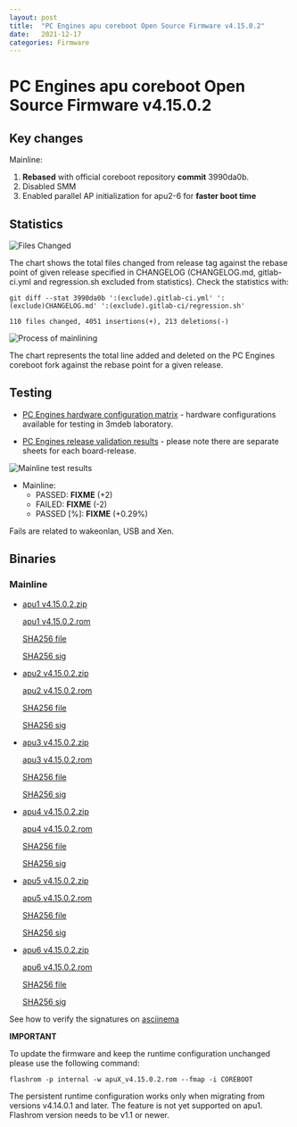 ```yaml
---
layout: post
title:  "PC Engines apu coreboot Open Source Firmware v4.15.0.2"
date:   2021-12-17
categories: Firmware
---
```


# PC Engines apu coreboot Open Source Firmware v4.15.0.2

## Key changes

Mainline:

1. **Rebased** with official coreboot repository **commit** 3990da0b.
1. Disabled SMM
1. Enabled parallel AP initialization for apu2-6 for **faster boot time**

## Statistics

![Files Changed](FIXME)

The chart shows the total files changed from release tag against the rebase
point of given release specified in CHANGELOG (CHANGELOG.md, gitlab-ci.yml
and regression.sh excluded from statistics). Check the statistics with:

```
git diff --stat 3990da0b ':(exclude).gitlab-ci.yml' ':(exclude)CHANGELOG.md' ':(exclude).gitlab-ci/regression.sh'
```

`110 files changed, 4051 insertions(+), 213 deletions(-)`

![Process of mainlining](FIXME)

The chart represents the total line added and deleted on the PC Engines
coreboot fork against the rebase point for a given release.

## Testing

* [PC Engines hardware configuration matrix](https://cloud.3mdeb.com/index.php/s/4n9rT4yMsKezHsR/preview) -
  hardware configurations available for testing in 3mdeb laboratory.

* [PC Engines release validation results](https://docs.google.com/spreadsheets/d/1_uRhVo9eYeZONnelymonYp444zYHT_Q_qmJEJ8_XqJc/edit#gid=0) -
  please note there are separate sheets for each board-release.

![Mainline test results](FIXME)

* Mainline:
  * PASSED: **FIXME** (+2)
  * FAILED: **FIXME** (-2)
  * PASSED [%]: **FIXME** (+0.29%)

Fails are related to wakeonlan, USB and Xen.

## Binaries

### Mainline

* [apu1 v4.15.0.2.zip](https://3mdeb.com/open-source-firmware/pcengines/apu1/apu1_v4.15.0.2.zip)

  [apu1 v4.15.0.2.rom](https://3mdeb.com/open-source-firmware/pcengines/apu1/apu1_v4.15.0.2.rom)

  [SHA256 file](https://3mdeb.com/open-source-firmware/pcengines/apu1/apu1_v4.15.0.2.SHA256)

  [SHA256 sig](https://3mdeb.com/open-source-firmware/pcengines/apu1/apu1_v4.15.0.2.SHA256.sig)

* [apu2 v4.15.0.2.zip](https://3mdeb.com/open-source-firmware/pcengines/apu2/apu2_v4.15.0.2.zip)

  [apu2 v4.15.0.2.rom](https://3mdeb.com/open-source-firmware/pcengines/apu2/apu2_v4.15.0.2.rom)

  [SHA256 file](https://3mdeb.com/open-source-firmware/pcengines/apu2/apu2_v4.15.0.2.SHA256)

  [SHA256 sig](https://3mdeb.com/open-source-firmware/pcengines/apu2/apu2_v4.15.0.2.SHA256.sig)

* [apu3 v4.15.0.2.zip](https://3mdeb.com/open-source-firmware/pcengines/apu3/apu3_v4.15.0.2.zip)

  [apu3 v4.15.0.2.rom](https://3mdeb.com/open-source-firmware/pcengines/apu3/apu3_v4.15.0.2.rom)

  [SHA256 file](https://3mdeb.com/open-source-firmware/pcengines/apu3/apu3_v4.15.0.2.SHA256)

  [SHA256 sig](https://3mdeb.com/open-source-firmware/pcengines/apu3/apu3_v4.15.0.2.SHA256.sig)

* [apu4 v4.15.0.2.zip](https://3mdeb.com/open-source-firmware/pcengines/apu4/apu4_v4.15.0.2.zip)

  [apu4 v4.15.0.2.rom](https://3mdeb.com/open-source-firmware/pcengines/apu4/apu4_v4.15.0.2.rom)

  [SHA256 file](https://3mdeb.com/open-source-firmware/pcengines/apu4/apu4_v4.15.0.2.SHA256)

  [SHA256 sig](https://3mdeb.com/open-source-firmware/pcengines/apu4/apu4_v4.15.0.2.SHA256.sig)

* [apu5 v4.15.0.2.zip](https://3mdeb.com/open-source-firmware/pcengines/apu5/apu5_v4.15.0.2.zip)

  [apu5 v4.15.0.2.rom](https://3mdeb.com/open-source-firmware/pcengines/apu5/apu5_v4.15.0.2.rom)

  [SHA256 file](https://3mdeb.com/open-source-firmware/pcengines/apu5/apu5_v4.15.0.2.SHA256)

  [SHA256 sig](https://3mdeb.com/open-source-firmware/pcengines/apu5/apu5_v4.15.0.2.SHA256.sig)

* [apu6 v4.15.0.2.zip](https://3mdeb.com/open-source-firmware/pcengines/apu6/apu6_v4.15.0.2.zip)

  [apu6 v4.15.0.2.rom](https://3mdeb.com/open-source-firmware/pcengines/apu6/apu6_v4.15.0.2.rom)

  [SHA256 file](https://3mdeb.com/open-source-firmware/pcengines/apu6/apu6_v4.15.0.2.SHA256)

  [SHA256 sig](https://3mdeb.com/open-source-firmware/pcengines/apu6/apu6_v4.15.0.2.SHA256.sig)

See how to verify the signatures on [asciinema](https://asciinema.org/a/452881)

**IMPORTANT**

To update the firmware and keep the runtime configuration unchanged please
use the following command:

```
flashrom -p internal -w apuX_v4.15.0.2.rom --fmap -i COREBOOT
```

The persistent runtime configuration works only when migrating from versions
v4.14.0.1 and later. The feature is not yet supported on apu1. Flashrom version
needs to be v1.1 or newer.
